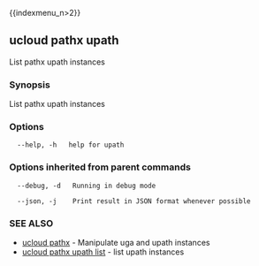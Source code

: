 {{indexmenu_n>2}}

## ucloud pathx upath

List pathx upath instances

### Synopsis

List pathx upath instances

### Options

```
  --help, -h   help for upath 

```

### Options inherited from parent commands

```
  --debug, -d   Running in debug mode 

  --json, -j    Print result in JSON format whenever possible 

```

### SEE ALSO

* [ucloud pathx](software/cli/cmd/ucloud/pathx)	 - Manipulate uga and upath instances
* [ucloud pathx upath list](software/cli/cmd/ucloud/pathx/upath/list)	 - list upath instances

